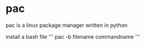 # pac
pac is a linux package manager written in python



install a bash file
'''
pac -b filename commandname
'''
